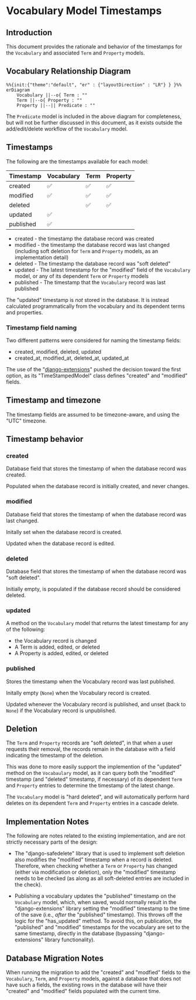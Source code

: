 # Vocabulary Model Timestamps

## Introduction

This document provides the rationale and behavior of the timestamps for the
`Vocabulary` and associated `Term` and `Property` models.

## Vocabulary Relationship Diagram

```mermaid
%%{init:{"theme":"default", "er" : {"layoutDirection" : "LR"} } }%%
erDiagram
    Vocabulary ||--o{ Term : ""
    Term ||--o{ Property : ""
    Property ||--|| Predicate : ""
```

The `Predicate` model is included in the above diagram for completeness, but
will not be further discussed in this document, as it exists outside the
add/edit/delete workflow of the `Vocabulary` model.

## Timestamps

The following are the timestamps available for each model:

| Timestamp | Vocabulary | Term | Property |
| --------- | ---------- | ---- | -------- |
| created   | ✅         | ✅   | ✅       |
| modified  | ✅         | ✅   | ✅       |
| deleted   |            | ✅   | ✅       |
| updated   | ✅         |      |          |
| published | ✅         |      |          |

* created - the timestamp the database record was created
* modified - the timestamp the database record was last changed (including
  soft deletion for `Term` and `Property` models, as an implementation detail)
* deleted - The timestamp the database record was "soft deleted"
* updated - The latest timestamp for the "modified" field of the `Vocabulary`
  model, or any of its dependent `Term` or `Property` models
* published - The timestamp that the `Vocabulary` record was last published

The "updated" timestamp is *not* stored in the database. It is instead
calculated programmatically from the vocabulary and its dependent terms and
properties.

### Timestamp field naming

Two different patterns were considered for naming the timestamp fields:

* created, modified, deleted, updated
* created_at, modified_at, deleted_at, updated_at

The use of the "[django-extensions][django-extensions]" pushed the decision
toward the first option, as its "TimeStampedModel" class defines "created" and
"modified" fields.

## Timestamp and timezone

The timestamp fields are assumed to be timezone-aware, and using the "UTC"
timezone.

## Timestamp behavior

### created

Database field that stores the timestamp of when the database record was
created.

Populated when the database record is initially created, and never changes.

### modified

Database field that stores the timestamp of when the database record was last
changed.

Initally set when the database record is created.

Updated when the database record is edited.

### deleted

Database field that stores the timestamp of when the database record was
"soft deleted".

Initially empty, is populated if the database record should be considered
deleted.

### updated

A method on the `Vocabulary` model that returns the latest timestamp for any of
the following:

* the Vocabulary record is changed
* A Term is added, edited, or deleted
* A Property is added, edited, or deleted

### published

Stores the timestamp when the Vocabulary record was last published.

Initally empty (`None`) when the Vocabulary record is created.

Updated whenever the Vocabulary record is published, and unset (back to `None`)
if the Vocabulary record is unpublished.

## Deletion

The `Term` and `Property` records are "soft deleted", in that when a user
requests their removal, the records remain in the database with a field
indicating the timestamp of the deletion.

This was done to more easily support the implemention of the "updated" method
on the `Vocabaulary` model, as it can query both the "modified" timestamp (and
"deleted" timestamp, if necessary) of its dependent `Term` and `Property`
entries to determine the timestamp of the latest change.

The `Vocabulary` model is "hard deleted", and will automatically perform hard
deletes on its dependent `Term` and `Property` entries in a cascade delete.

## Implementation Notes

The following are notes related to the existing implementation, and are not
strictly necessary parts of the design:

* The "django-safedelete" library that is used to implement soft deletion also
  modifies the "modified" timestamp when a record is deleted. Therefore, when
  checking whether a `Term` or `Property` has changed (either via modification
  or deletion), only the "modified" timestamp needs to be checked (as along as
  all soft-deleted entries are included in the check).

* Publishing a vocabulary updates the "published" timestamp on the `Vocabulary`
  model, which, when saved, would normally result in the "django-extensions"
  library setting the "modified" timestamp to the time of the save (i.e.,
  *after* the "published" timestamp). This throws off the logic for the
  "has_updated" method. To avoid this, on publication, the "published" and
  "modified" timestamps for the vocabulary are set to the same timestamp,
  directly in the database (bypassing "django-extensions" library
  functionality).

## Database Migration Notes

When running the migration to add the "created" and "modfied" fields to the
`Vocabulary`, `Term`, and `Property` models, against a database that does not
have such a fields, the existing rows in the database will have their
 "created" and "modified" fields populated with the current time.

[django-extensions]: https://django-extensions.readthedocs.io/en/latest/model_extensions.html
